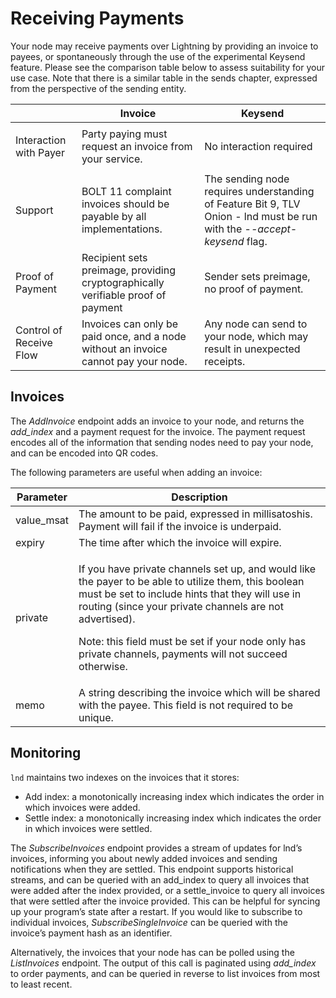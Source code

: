 # Receiving Payments

Your node may receive payments over Lightning by providing an invoice to payees, or spontaneously through the use of the experimental Keysend feature. Please see the comparison table below to assess suitability for your use case. Note that there is a similar table in the sends chapter, expressed from the perspective of the sending entity.&#x20;

|                                   | Invoice                                                                             | Keysend                                                                                                                 |
| --------------------------------- | ----------------------------------------------------------------------------------- | ----------------------------------------------------------------------------------------------------------------------- |
| <p>Interaction with Payer<br></p> | Party paying must request an invoice from your service.                             | No interaction required                                                                                                 |
| Support                           | BOLT 11 complaint invoices should be payable by all implementations.                | The sending node requires understanding of Feature Bit 9, TLV Onion - lnd must be run with the -_-accept-keysend_ flag. |
| Proof of Payment                  | Recipient sets preimage, providing cryptographically verifiable proof of payment    | Sender sets preimage, no proof of payment.                                                                              |
| Control of Receive Flow           | Invoices can only be paid once, and a node without an invoice cannot pay your node. | Any node can send to your node, which may result in unexpected receipts.                                                |

## Invoices

The _AddInvoice_ endpoint adds an invoice to your node, and returns the _add\_index_ and a payment request for the invoice. The payment request encodes all of the information that sending nodes need to pay your node, and can be encoded into QR codes.&#x20;

The following parameters are useful when adding an invoice:

| Parameter   | Description                                                                                                                                                                                                                                                                                                                                      |
| ----------- | ------------------------------------------------------------------------------------------------------------------------------------------------------------------------------------------------------------------------------------------------------------------------------------------------------------------------------------------------ |
| value\_msat | The amount to be paid, expressed in millisatoshis. Payment will fail if the invoice is underpaid.                                                                                                                                                                                                                                                |
| expiry      | The time after which the invoice will expire.                                                                                                                                                                                                                                                                                                    |
| private     | <p>If you have private channels set up, and would like the payer to be able to utilize them, this boolean must be set to include hints that they will use in routing (since your private channels are not advertised). <br></p><p>Note: this field must be set if your node only has private channels, payments will not succeed otherwise. </p> |
| memo        | A string describing the invoice which will be shared with the payee. This field is not required to be unique.                                                                                                                                                                                                                                    |

## Monitoring

`lnd` maintains two indexes on the invoices that it stores:

* Add index: a monotonically increasing index which indicates the order in which invoices were added.&#x20;
* Settle index: a monotonically increasing index which indicates the order in which invoices were settled.&#x20;

The _SubscribeInvoices_ endpoint provides a stream of updates for lnd’s invoices, informing you about newly added invoices and sending notifications when they are settled. This endpoint supports historical streams, and can be queried with an add\_index to query all invoices that were added after the index provided, or a settle\_invoice to query all invoices that were settled after the invoice provided. This can be helpful for syncing up your program’s state after a restart. If you would like to subscribe to individual invoices, _SubscribeSingleInvoice_ can be queried with the invoice’s payment hash as an identifier.&#x20;

Alternatively, the invoices that your node has can be polled using the _ListInvoices_ endpoint. The output of this call is paginated using _add\_index_ to order payments, and can be queried in reverse to list invoices from most to least recent.

